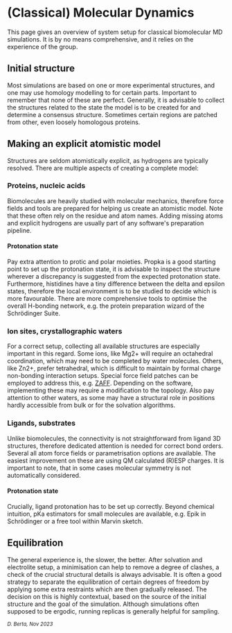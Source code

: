 # (Classical) Molecular Dynamics
This page gives an overview of system setup for classical 
biomolecular MD simulations. It is by no means comprehensive, and it 
relies on the experience of the group.

## Initial structure
Most simulations are based on one or more experimental structures, 
and one may use homology modelling to for certain parts. 
Important to remember that none of these are perfect. Generally, it 
is advisable to collect the structures related to the state the model
is to be created for and determine a consensus structure. Sometimes
certain regions are patched from other, even loosely homologous 
proteins.

## Making an explicit atomistic model
Structures are seldom atomistically explicit, as hydrogens are 
typically resolved. There are multiple aspects of creating a complete
model:
### Proteins, nucleic acids
Biomolecules are heavily studied with molecular mechanics, therefore
force fields and tools are prepared for helping us create an 
atomistic model. Note that these often rely on the residue and atom 
names. Adding missing atoms and explicit hydrogens are usually part
of any software's preparation pipeline.
#### Protonation state
Pay extra attention to protic and polar moieties. Propka is a good
starting point to set up the protonation state, it is advisable to 
inspect the structure wherever a discrepancy is suggested from the 
expected protonation state. Furthermore, histidines have a tiny
difference between the delta and epsilon states, therefore the local
environment is to be studied to decide which is more favourable.
There are more comprehensive tools to optimise the overall H-bonding
network, e.g. the protein preparation wizard of the Schrödinger Suite.
### Ion sites, crystallographic waters
For a correct setup, collecting all available structures are especially
important in this regard. Some ions, like Mg2+ will require an 
octahedral coordination, which may need to be completed by water
molecules. Others, like Zn2+, prefer tetrahedral, which is difficult 
to maintain by formal charge non-bonding interaction setups. Special
force field patches can be employed to address this, e.g. [ZAFF](zaff.md). 
Depending on the software, implementing these may require a 
modification to the topology. Also pay attention to other waters, as 
some may have a structural role in positions hardly accessible from 
bulk or for the solvation algorithms.
### Ligands, substrates
Unlike biomolecules, the connectivity is not straightforward from
ligand 3D structures, therefore dedicated attention is needed for 
correct bond orders. Several all atom force fields or parametrisation
options are available. The easiest improvement on these are using QM
calculated (R)ESP charges. It is important to note, that in some cases
molecular symmetry is not automatically considered.
#### Protonation state
Crucially, ligand protonation has to be set up correctly. Beyond 
chemical intuition, pKa estimators for small molecules are available,
e.g. Epik in Schrödinger or a free tool within Marvin sketch.

## Equilibration
The general experience is, the slower, the better. After solvation and
electrolite setup, a minimisation can help to remove a degree of
clashes, a check of the crucial structural details is always advisable.
It is often a good strategy to separate the equilibration of certain
degrees of freedom by applying some extra restraints which are then
gradually released. The decision on this is highly contextual, based 
on the source of the initial structure and the goal of the simulation.
Although simulations often supposed to be ergodic, running replicas is
generally helpful for sampling.

<small>_D. Berta, Nov 2023_</small>